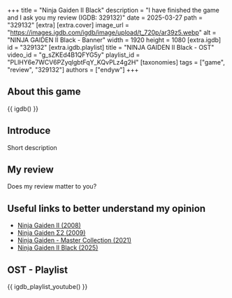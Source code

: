 +++
title = "Ninja Gaiden II Black"
description = "I have finished the game and I ask you my review (IGDB: 329132)"
date = 2025-03-27
path = "329132"
[extra]
[extra.cover]
image_url = "https://images.igdb.com/igdb/image/upload/t_720p/ar39z5.webp"
alt = "NINJA GAIDEN II Black - Banner"
width = 1920
height = 1080
[extra.igdb]
id = "329132"
[extra.igdb.playlist]
title = "NINJA GAIDEN II Black - OST"
video_id = "g_sZKEd4B1QFYG5y"
playlist_id = "PLlHY6e7WCV6PZyqlgbtFqY_KQvPLz4g2H"
[taxonomies]
tags = ["game", "review", "329132"]
authors = ["endyw"]
+++

## About this game

{{ igdb() }}

## Introduce

Short description

## My review

Does my review matter to you?

## Useful links to better understand my opinion

- [Ninja Gaiden II (2008)](https://www.igdb.com/games/ninja-gaiden-ii)
- [Ninja Gaiden Σ2 (2009)](https://www.igdb.com/games/ninja-gaiden-sigma-2)
- [Ninja Gaiden - Master Collection (2021)](https://www.igdb.com/games/ninja-gaiden-master-collection)
- [Ninja Gaiden II Black (2025)](https://www.igdb.com/games/ninja-gaiden-ii-black)

## OST - Playlist

{{ igdb_playlist_youtube() }}
